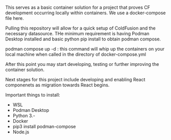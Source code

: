 This serves as a basic container solution for a project that proves CF development occurring locally within containers.
We use a docker-compose file here.

Pulling this repository will allow for a quick setup of ColdFusion and the necessary datasource. THe minimum requirement is having Podman Desktop installed and basic python pip install to obtain podman compose.

podman compose up -d : this command will whip up the containers on your local machine when called in the directory of docker-compose.yml

After this point you may start developing, testing or further improving the container solution.

Next stages for this project include developing and enabling React componenets as migration towards React begins.

Important things to install:
- WSL
- Podman Desktop
- Python 3.-
- Docker
- pip3 install podman-compose
- Node.js
